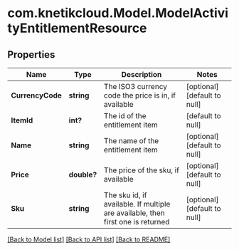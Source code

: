 # com.knetikcloud.Model.ModelActivityEntitlementResource
## Properties

Name | Type | Description | Notes
------------ | ------------- | ------------- | -------------
**CurrencyCode** | **string** | The ISO3 currency code the price is in, if available | [optional] [default to null]
**ItemId** | **int?** | The id of the entitlement item | [default to null]
**Name** | **string** | The name of the entitlement item | [optional] [default to null]
**Price** | **double?** | The price of the sku, if available | [optional] [default to null]
**Sku** | **string** | The sku id, if available. If multiple are available, then first one is returned | [optional] [default to null]

[[Back to Model list]](../README.md#documentation-for-models) [[Back to API list]](../README.md#documentation-for-api-endpoints) [[Back to README]](../README.md)

